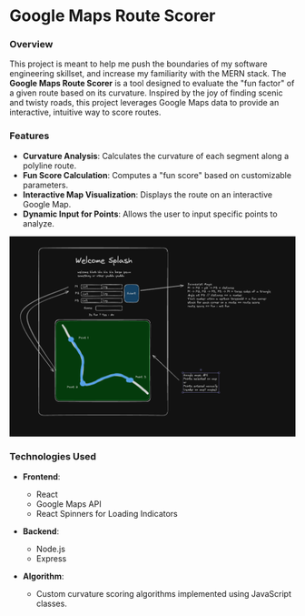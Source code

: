 # Google Maps Route Scorer

### Overview
This project is meant to help me push the boundaries of my software engineering skillset, and increase my familiarity with the MERN stack.
The **Google Maps Route Scorer** is a tool designed to evaluate the "fun factor" of a given route based on its curvature. Inspired by the joy of finding scenic and twisty roads, this project leverages Google Maps data to provide an interactive, intuitive way to score routes.

### Features
- **Curvature Analysis**: Calculates the curvature of each segment along a polyline route.
- **Fun Score Calculation**: Computes a "fun score" based on customizable parameters.
- **Interactive Map Visualization**: Displays the route on an interactive Google Map.
- **Dynamic Input for Points**: Allows the user to input specific points to analyze.

![MERN Road Design](./MERNroad_design.png)

### Technologies Used
- **Frontend**:
  - React
  - Google Maps API
  - React Spinners for Loading Indicators

- **Backend**:
  - Node.js
  - Express

- **Algorithm**:
  - Custom curvature scoring algorithms implemented using JavaScript classes.
